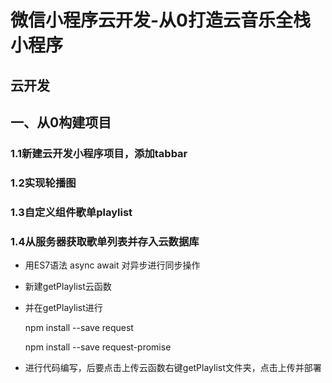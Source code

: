 # 微信小程序云开发-从0打造云音乐全栈小程序

## 云开发



## 一、从0构建项目

### 1.1新建云开发小程序项目，添加tabbar

### 1.2实现轮播图

### 1.3自定义组件歌单playlist

### 1.4从服务器获取歌单列表并存入云数据库

- 用ES7语法 async	await 对异步进行同步操作

- 新建getPlaylist云函数

- 并在getPlaylist进行   

  npm install --save request

  npm install --save request-promise

- 进行代码编写，后要点击上传云函数右键getPlaylist文件夹，点击上传并部署